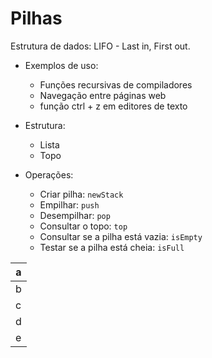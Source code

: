 # Pilhas 
Estrutura de dados: LIFO - Last in, First out.
- Exemplos de uso:
  - Funções recursivas de compiladores
  - Navegação entre páginas web
  - função ctrl + z em editores de texto

- Estrutura: 
  - Lista
  - Topo
- Operações:
  - Criar pilha: `newStack`
  - Empilhar: `push`
  - Desempilhar: `pop`
  - Consultar o topo: `top`
  - Consultar se a pilha está vazia: `isEmpty`
  - Testar se a pilha está cheia: `isFull` 

|a|
|-|
|b|
|c|
|d|
|e|